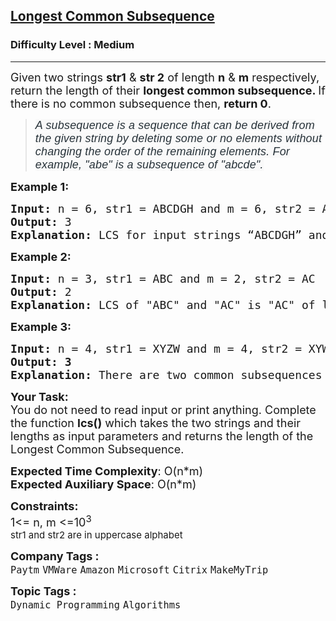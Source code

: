 <h2><a href="https://www.geeksforgeeks.org/problems/longest-common-subsequence-1587115620/1">Longest Common Subsequence</a></h2><h3>Difficulty Level : Medium</h3><hr><div class="problems_problem_content__Xm_eO"><p><span style="font-size: 18px;">Given two strings <strong>str1</strong> &amp; <strong>str 2</strong> of length <strong>n</strong> &amp; <strong>m</strong> respectively, return the length of their <strong>longest common subsequence. </strong>If there is no common subsequence then, <strong>return 0</strong>.&nbsp;</span></p>
<blockquote>
<p><em><span style="box-sizing: border-box; margin: 0px; padding: 0px; border: 0px; font-size: 18px; vertical-align: baseline; color: #273239; font-family: Nunito, sans-serif; letter-spacing: 0.162px; text-align: justify; background-color: #f9f9f9;"><span style="color: #273239; font-family: Nunito, sans-serif;"><span style="font-size: 18px; letter-spacing: 0.162px;">A subsequence is a sequence that can be derived from the given string by deleting some or no elements without changing the order of the remaining elements. </span></span><span style="color: #273239; font-family: Nunito, sans-serif;"><span style="font-size: 18px; letter-spacing: 0.162px;">For example, "abe" is a subsequence of "abcde".</span></span></span></em></p>
</blockquote>
<p><span style="font-size: 18px;"><strong>Example 1:</strong></span></p>
<pre><span style="font-size: 18px;"><strong>Input: </strong>n = 6, str1 = ABCDGH and m = 6, str2 = AEDFHR
<strong>Output: </strong>3<strong>
Explanation: </strong>LCS for input strings “ABCDGH” and “AEDFHR” is “ADH” of length 3.</span>
</pre>
<p><span style="font-size: 18px;"><strong>Example 2:</strong></span></p>
<pre><span style="font-size: 18px;"><strong>Input: </strong>n = 3, str1 = ABC and m = 2, str2 = AC
<strong>Output: </strong>2<strong>
Explanation: </strong>LCS of "ABC" and "AC" is "AC" of length 2.</span></pre>
<p><span style="font-size: 18px;"><strong>Example 3:</strong></span></p>
<pre><span style="font-size: 18px;"><strong>Input: </strong>n = 4, str1 = XYZW and m = 4, str2 = XYWZ
<strong>Output: 3</strong><strong>
Explanation: </strong>There are two common subsequences of length 3 “XYZ”, and”XYW”, and no common subsequence. of length more than 3.<br></span></pre>
<p><span style="font-size: 18px;"><strong>Your Task:</strong><br>You do not need to read input or print anything. Complete the function <strong>lcs()</strong> which takes the two strings and their lengths as input parameters and returns the length of the Longest Common Subsequence.&nbsp;</span></p>
<p><span style="font-size: 18px;"><strong>Expected Time Complexity</strong>: O(n*m)<br><strong>Expected Auxiliary Space</strong>: O(n*m)</span></p>
<p><span style="font-size: 18px;"><strong>Constraints:</strong><br>1&lt;= n, m &lt;=10<sup>3<br></sup></span><span style="font-size: 18px;"><sup><span style="font-size: 15px;">str1 and str2 are in uppercase alphabet</span></sup></span></p></div><p><span style=font-size:18px><strong>Company Tags : </strong><br><code>Paytm</code>&nbsp;<code>VMWare</code>&nbsp;<code>Amazon</code>&nbsp;<code>Microsoft</code>&nbsp;<code>Citrix</code>&nbsp;<code>MakeMyTrip</code>&nbsp;<br><p><span style=font-size:18px><strong>Topic Tags : </strong><br><code>Dynamic Programming</code>&nbsp;<code>Algorithms</code>&nbsp;